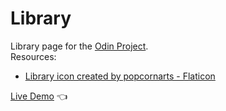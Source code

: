 # Library
Library page for the [Odin Project](https://www.theodinproject.com/lessons/node-path-javascript-library).<br />
Resources:
* [Library icon created by popcornarts - Flaticon](https://www.flaticon.com/free-icons/library)

[Live Demo](https://anabilhoque.github.io/Library/) :point_left:
